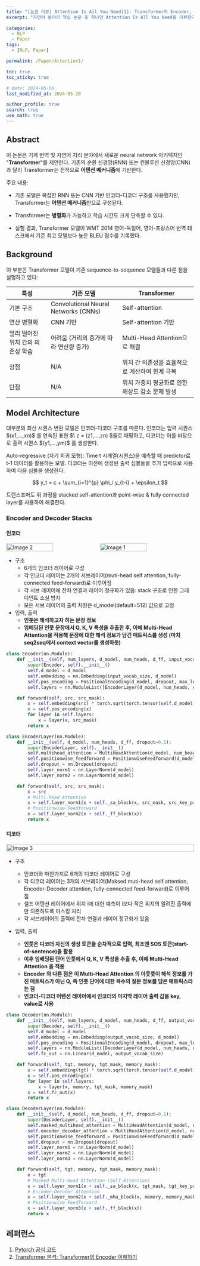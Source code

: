```yaml
---
title: "[논문 리뷰] Attention Is All You Need[1]: Transformer의 Encoder, Decoder"
excerpt: "자연어 분야의 핵심 논문 중 하나인 Attention Is All You Need을 리뷰한다. 어텐션 알고리즘과 모델 아키택처를 그림과 코드를 통해 이해하고, 병렬성 관점에서 살펴본다." # 주요 내용

categories:
  - NLP
  - Paper
tags:
  - [NLP, Paper]

permalink: /Paper/Attention1/

toc: true
toc_sticky: true

# date: 2024-05-08
last_modified_at: 2024-05-20

author_profile: true
search: true
use_math: true
---
```


## Abstract
이 논문은 기계 번역 및 자연어 처리 분야에서 새로운 neural network 아키텍처인 "**Transformer**"를 제안한다. 기존의 순환 신경망(RNN) 또는 컨볼루션 신경망(CNN)과 달리 Transformer는 전적으로 **어텐션 메커니즘**에 기반한다.

주요 내용:

- 기존 모델은 복잡한 RNN 또는 CNN 기반 인코더-디코더 구조를 사용했지만, Transformer는 **어텐션 메커니즘**만으로 구성된다.

- Transformer는 **병렬화**가 가능하고 학습 시간도 크게 단축할 수 있다.

- 실험 결과, Transformer 모델이 WMT 2014 영어-독일어, 영어-프랑스어 번역 테스크에서 기존 최고 모델보다 높은 BLEU 점수를 기록했다.


## Background
이 부분은 Transformer 모델이 기존 sequence-to-sequence 모델들과 다른 점을 설명하고 있다:

| 특성 | 기존 모델| Transformer |
|---|---|---|
| 기본 구조 | Convolutional Neural Networks (CNNs)| Self-attention  |
| 연산 병렬화     | CNN 기반| Self-attention 기반|
| 멀리 떨어진 위치 간의 의존성 학습 | 어려움 (거리의 증가에 따라 연산량 증가)   | Multi-Head Attention으로 해결 |
| 장점 | N/A  | 위치 간 의존성을 효율적으로 계산하여 한계 극복 |
| 단점   | N/A  | 위치 가중치 평균화로 인한 해상도 감소 문제 발생  |

## Model Architecture
대부분의 최신 시퀀스 변환 모델은 인코더-디코더 구조를 따른다. 인코더는 입력 시퀀스 $\(x1,...,xn)\$ 를 연속된 표현 $\ z = (z1,...,zn) \$들로 매핑하고, 디코더는 이를 바탕으로 출력 시퀀스 $\(y1,...,ym)\$ 를 생성한다.

Auto-regressive (자기 회귀 모형): Time t 시계열(시퀀스)을 예측할 때 predictor로 t-1 데이터를 활용하는 모델. 디코더는 이전에 생성된 출력 심볼들을 추가 입력으로 사용하여 다음 심볼을 생성한다.
<div align="center">
$$ y_t = c + \sum_{i=1}^{p} \phi_i y_{t-i} + \epsilon_t $$
</div>

트랜스포머도 위 과정을 stacked self-attention과 point-wise & fully connected layer를 사용하여 해결한다.

### Encoder and Decoder Stacks

<!-- ![Transformer](../assets/images/posts_img/2024-05-19-1/transformer.png) -->

#### 인코더

<div style="display: flex; justify-content: space-around;">
    <img src="{{site.url}}/assets/images/posts_img/2024-05-19-1/EncoderLayer.png" alt="Image 2" style="width: 50%;"/>
    <img src="{{site.url}}/assets/images/posts_img/2024-05-19-1/Encoder.png" alt="Image 1" style="width: 50%;"/>
</div>

- 구조
  - 6개의 인코더 레이어로 구성
  - 각 인코더 레이어는 2개의 서브레이어(muti-head self attention, fully-connected feed-forward)로 이루어짐
  - 각 서브 레이어에 잔차 연결과 레이어 정규화가 있음: stack 구조로 인한 그래디언트 소실 방지
  - 모든 서브 레이어의 출력 차원은 d_model(default=512) 값으로 고정
- 입력, 출력 
  - **인풋은 해석하고자 하는 문장 정보**
  - **임베딩된 인풋 문장에서 Q, K, V 특성을 추출한 후, 이에 Multi-Head Attention을 적용해 문장에 대한 해석 정보가 담긴 매트릭스를 생성 (마치 seq2seq에서 context vector를 생성하듯)**

```python
class Encoder(nn.Module):
    def __init__(self, num_layers, d_model, num_heads, d_ff, input_vocab_size, max_len, dropout=0.1):
        super(Encoder, self).__init__()
        self.d_model = d_model
        self.embedding = nn.Embedding(input_vocab_size, d_model)
        self.pos_encoding = PositionalEncoding(d_model, dropout, max_len)
        self.layers = nn.ModuleList([EncoderLayer(d_model, num_heads, d_ff, dropout) for _ in range(num_layers)])

    def forward(self, src, src_mask):
        x = self.embedding(src) * torch.sqrt(torch.tensor(self.d_model).float())
        x = self.pos_encoding(x)
        for layer in self.layers:
            x = layer(x, src_mask)
        return x

class EncoderLayer(nn.Module):
    def __init__(self, d_model, num_heads, d_ff, dropout=0.1):
        super(EncoderLayer, self).__init__()
        self.multihead_attention = MultiHeadAttention(d_model, num_heads)
        self.positionwise_feedforward = PositionwiseFeedforward(d_model, d_ff)
        self.dropout = nn.Dropout(dropout)
        self.layer_norm1 = nn.LayerNorm(d_model)
        self.layer_norm2 = nn.LayerNorm(d_model)

    def forward(self, src, src_mask):
        x = src
        # Multi-Head Attention
        x = self.layer_norm1(x + self._sa_block(x, src_mask, src_key_padding_mask, is_causal=is_causal)) # (query, key, value)
        # Positionwise Feedforward
        x = self.layer_norm2(x + self._ff_block(x))
        return x
```

#### 디코더

<div style="display: flex; justify-content: space-around;">
    <img src="{{site.url}}/assets/images/posts_img/2024-05-19-1/Decoder.png" alt="Image 3" style="width: 100%;"/>
</div>

- 구조
  - 인코더와 마찬가지로 6개의 디코더 레이어로 구성
  - 각 디코더 레이어는 3개의 서브레이어(Maksed muti-head self attention, Encoder-Decoder attention, fully-connected feed-forward)로 이루어짐
  - 셀프 어텐션 레이어에서 위치 i에 대한 예측이 i보다 작은 위치의 알려진 출력에만 의존하도록 마스킹 처리
  - 각 서브레이어의 출력에 잔차 연결과 레이어 정규화가 있음

- 입력, 출력
  - **인풋은 디코더 자신의 생성 토큰을 순차적으로 입력, 최초엔 SOS 토큰(start-of-sentence)을 활용**
  - **이후 임베딩된 단어 인풋에서 Q, K, V 특성을 추출 후, 이에 Multi-Head Attention 을 적용**
  - **Encoder 와 다른 점은 이 Multi-Head Attention 의 아웃풋이 해석 정보를 가진 매트릭스가 아닌 Q, 즉 인풋 단어에 대한 복수의 질문 정보를 담은 매트릭스라는 점**
  - **인코더-디코더 어텐션 레이어에서 인코더의 마지막 레이어 출력 값을 key, value로 사용**

```python
class Decoder(nn.Module):
    def __init__(self, num_layers, d_model, num_heads, d_ff, output_vocab_size, max_len, dropout=0.1):
        super(Decoder, self).__init__()
        self.d_model = d_model
        self.embedding = nn.Embedding(output_vocab_size, d_model)
        self.pos_encoding = PositionalEncoding(d_model, dropout, max_len)
        self.layers = nn.ModuleList([DecoderLayer(d_model, num_heads, d_ff, dropout) for _ in range(num_layers)])
        self.fc_out = nn.Linear(d_model, output_vocab_size)

    def forward(self, tgt, memory, tgt_mask, memory_mask):
        x = self.embedding(tgt) * torch.sqrt(torch.tensor(self.d_model).float())
        x = self.pos_encoding(x)
        for layer in self.layers:
            x = layer(x, memory, tgt_mask, memory_mask)
        x = self.fc_out(x)
        return x

class DecoderLayer(nn.Module):
    def __init__(self, d_model, num_heads, d_ff, dropout=0.1):
        super(DecoderLayer, self).__init__()
        self.masked_multihead_attention = MultiHeadAttention(d_model, num_heads)
        self.encoder_decoder_attention = MultiHeadAttention(d_model, num_heads)
        self.positionwise_feedforward = PositionwiseFeedforward(d_model, d_ff)
        self.dropout = nn.Dropout(dropout)
        self.layer_norm1 = nn.LayerNorm(d_model)
        self.layer_norm2 = nn.LayerNorm(d_model)
        self.layer_norm3 = nn.LayerNorm(d_model)

    def forward(self, tgt, memory, tgt_mask, memory_mask):
        x = tgt
        # Masked Multi-Head Attention (Self-Attention)
        x = self.layer_norm1(x + self._sa_block(x, tgt_mask, tgt_key_padding_mask, tgt_is_causal))
        # Encoder-Decoder Attention
        x = self.layer_norm2(x + self._mha_block(x, memory, memory_mask, memory_key_padding_mask, memory_is_causal)) # memory는 encoder의 결과 값
        # Positionwise Feedforward
        x = self.layer_norm3(x + self._ff_block(x))
        return x
```

## 레퍼런스

1. [Pytorch 공식 코드](https://pytorch.org/docs/stable/_modules/torch/nn/modules/transformer.html#Transformer) 
2. [Transformer 분석: Transformer의 Encoder 이해하기](https://moon-walker.medium.com/transformer-%EB%B6%84%EC%84%9D-2-transformer%EC%9D%98-encoder-%EC%9D%B4%ED%95%B4%ED%95%98%EA%B8%B0-1edecc2ad5d4)